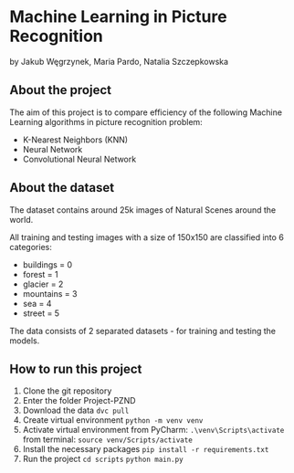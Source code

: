 # Machine Learning in Picture Recognition

by Jakub Węgrzynek, Maria Pardo, Natalia Szczepkowska

## About the project

The aim of this project is to compare efficiency of the following Machine Learning algorithms in picture recognition problem:

- K-Nearest Neighbors (KNN)
- Neural Network
- Convolutional Neural Network

## About the dataset

The dataset contains around 25k images of Natural Scenes around the world.

All training and testing images with a size of 150x150 are classified into 6 categories:

- buildings = 0
- forest = 1
- glacier = 2
- mountains = 3
- sea = 4
- street = 5

The data consists of 2 separated datasets - for training and testing the models.

## How to run this project

1. Clone the git repository
2. Enter the folder Project-PZND
3. Download the data
```dvc pull```
4. Create virtual environment
```python -m venv venv```
5. Activate virtual environment
from PyCharm: ```.\venv\Scripts\activate```
from terminal: ```source venv/Scripts/activate```
6. Install the necessary packages
```pip install -r requirements.txt```
7. Run the project
```cd scripts```
```python main.py```
